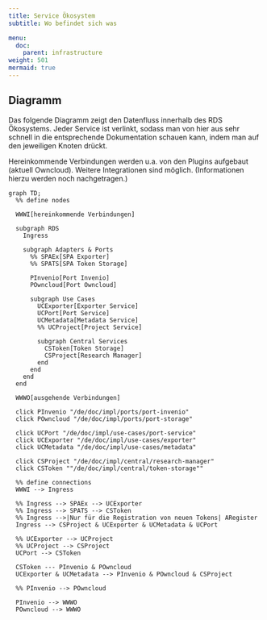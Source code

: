 ```yaml
---
title: Service Ökosystem
subtitle: Wo befindet sich was

menu:
  doc:
    parent: infrastructure
weight: 501
mermaid: true
---
```


## Diagramm

Das folgende Diagramm zeigt den Datenfluss innerhalb des RDS Ökosystems. Jeder Service ist verlinkt, sodass man von hier aus sehr schnell in die entsprechende Dokumentation schauen kann, indem man auf den jeweiligen Knoten drückt.

Hereinkommende Verbindungen werden u.a. von den Plugins aufgebaut (aktuell Owncloud). Weitere Integrationen sind möglich. (Informationen hierzu werden noch nachgetragen.)

```mermaid
graph TD;
  %% define nodes

  WWWI[hereinkommende Verbindungen]

  subgraph RDS
    Ingress

    subgraph Adapters & Ports
      %% SPAEx[SPA Exporter]
      %% SPATS[SPA Token Storage]

      PInvenio[Port Invenio]
      POwncloud[Port Owncloud]

      subgraph Use Cases
        UCExporter[Exporter Service]
        UCPort[Port Service]
        UCMetadata[Metadata Service]
        %% UCProject[Project Service]

        subgraph Central Services
          CSToken[Token Storage]
          CSProject[Research Manager]
        end
      end
    end
  end

  WWWO[ausgehende Verbindungen]

  click PInvenio "/de/doc/impl/ports/port-invenio"
  click POwncloud "/de/doc/impl/ports/port-storage"

  click UCPort "/de/doc/impl/use-cases/port-service"
  click UCExporter "/de/doc/impl/use-cases/exporter"
  click UCMetadata "/de/doc/impl/use-cases/metadata"

  click CSProject "/de/doc/impl/central/research-manager"
  click CSToken ""/de/doc/impl/central/token-storage""

  %% define connections
  WWWI --> Ingress

  %% Ingress --> SPAEx --> UCExporter
  %% Ingress --> SPATS --> CSToken
  %% Ingress -->|Nur für die Registration von neuen Tokens| ARegister
  Ingress --> CSProject & UCExporter & UCMetadata & UCPort

  %% UCExporter --> UCProject
  %% UCProject --> CSProject
  UCPort --> CSToken

  CSToken --- PInvenio & POwncloud
  UCExporter & UCMetadata --> PInvenio & POwncloud & CSProject

  %% PInvenio --> POwncloud

  PInvenio --> WWWO
  POwncloud --> WWWO
```
